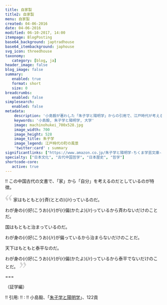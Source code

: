 ```yaml
---
title: 自家製
title2: 自家製
menu: 自家製
created: 04-06-2016
date: 04-06-2016
modified: 06-10-2017, 14:00
itempage: BlogPosting
base64_background: japtradhouse
base64_itembackground: japhouse
svg_icon: threedhouse
taxonomy:
   category: [blog, ja]
header_image: false
blog_image: false
summary:
   enabled: true
   format: short
   size: 0
breadcrumbs:
   enabled: false
simplesearch:
   enabled: false
metadata:
    description: '小島毅が著わした「朱子学と陽明学」からの引用で、江戸時代が考える「家」から「自分」を位置付けられる。'
    keywords: '小島毅, 朱子学と陽明学, 大学'
    image: machinohukei_700x528.jpg
    image_width: 700
    image_height: 528
    image_title: 朱子学
    image_legend: 江戸時代の町の風景
    'twitter:card' : summary
significantlinks: ["https://www.amazon.co.jp/朱子学と陽明学-ちくま学芸文庫-小島-毅/dp/4480095691"]
specialty: ["日本文化", "古代中国哲学", "日本歴史", "哲学"]
shortcode-core:
   active: true
---  
```

!! この中国古代の文書で、「家」から「自分」を考えるのだとしているのが特徴。  

<span><svg xmlns="http://www.w3.org/2000/svg" width="22px" height="22px" viewBox="0 0 78 78" fill="lightgrey" opacity="1"><path d="M76.5 9.0009L57.0898 32.605c-.88226 1.10283-.88226 1.54397-.88226 1.76454 0 1.10286 1.76455 3.30857 2.8674 4.632l13.0167 14.99877L61.50123 74.9545 50.4727 59.51456c-2.87047-3.97028-10.80793-15.88413-10.80793-19.19267 0-1.76458.6617-2.4263 6.6171-9.7051C60.8395 12.74754 63.04522 10.98297 70.98575 3.0455L76.5 9.00092zm-38.16172 0L18.9281 32.605c-.88228 1.10283-.88228 1.54397-.88228 1.76454 0 1.10286 1.76457 3.30857 2.86742 4.632L33.92688 54.0003 23.3395 74.9545 12.30793 59.51456C9.44053 55.54428 1.5 43.63043 1.5 40.3219c0-1.76458.6617-2.4263 6.6171-9.7051C22.67475 12.74754 24.88043 10.98297 32.82097 3.0455l5.51732 5.9554z"/></svg></span> 
家はもともと{r}斉(ととの){/r}っているのだ。  

わが身の{r}好(こうお){/r}が{r}偏(かたよ){/r}っているから斉わないだけのことだ。  

国はもともと治まっているのだ。

わが身の{r}好(こうお){/r}が偏っているから治まらないだけのことだ。  

天下はもともと泰平なのだ。  

わが身の{r}好(こうお){/r}が{r}偏(かたよ){/r}っているから泰平でないだけのことだ。 <span><svg xmlns="http://www.w3.org/2000/svg" width="22px" height="22px" viewBox="0 0 78 78" fill="lightgrey" opacity="1"><path d="M1.5 68.9991L20.9102 45.395c.88226-1.10283.88226-1.54397.88226-1.76454 0-1.10286-1.76455-3.30857-2.8674-4.632L5.90836 23.9997 16.49877 3.0455 27.5273 18.48544c2.87047 3.97028 10.80793 15.88413 10.80793 19.19267 0 1.76458-.6617 2.4263-6.6171 9.7051C17.1605 65.25246 14.95478 67.01703 7.01425 74.9545L1.5 68.99908zm38.16172 0L59.0719 45.395c.88228-1.10283.88228-1.54397.88228-1.76454 0-1.10286-1.76457-3.30857-2.86742-4.632L44.07312 23.9997 54.6605 3.0455l11.03157 15.43992C68.55947 22.45572 76.5 34.36957 76.5 37.6781c0 1.76458-.6617 2.4263-6.6171 9.7051C55.32526 65.25246 53.11957 67.01703 45.17904 74.9545l-5.51732-5.9554z"/></svg></span>  

===

（証学編）

!! 引用:
!! : 
!! 小島毅、「[朱子学と陽明学][1]」、122貢

[1]: https://www.amazon.co.jp/朱子学と陽明学-ちくま学芸文庫-小島-毅/dp/4480095691 "https://www.amazon.co.jp/朱子学と陽明学-ちくま学芸文庫-小島-毅/dp/4480095691"